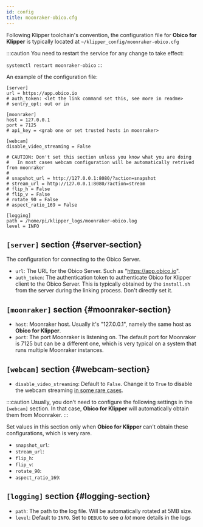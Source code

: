 ```yaml
---
id: config
title: moonraker-obico.cfg
---
```


Following Klipper toolchain's convention, the configuration file for **Obico for Klipper** is typically located at `~/klipper_config/moonraker-obico.cfg`

:::caution
You need to restart the service for any change to take effect:

`systemctl restart moonraker-obico`
:::

An example of the configuration file:

```
[server]
url = https://app.obico.io
# auth_token: <let the link command set this, see more in readme>
# sentry_opt: out or in

[moonraker]
host = 127.0.0.1
port = 7125
# api_key = <grab one or set trusted hosts in moonraker>

[webcam]
disable_video_streaming = False

# CAUTION: Don't set this section unless you know what you are doing
#   In most cases webcam configuration will be automatically retrived from moonraker
#
# snapshot_url = http://127.0.0.1:8080/?action=snapshot
# stream_url = http://127.0.0.1:8080/?action=stream
# flip_h = False
# flip_v = False
# rotate_90 = False
# aspect_ratio_169 = False

[logging]
path = /home/pi/klipper_logs/moonraker-obico.log
level = INFO
```

## `[server]` section {#server-section}

The configuration for connecting to the Obico Server.

- `url`: The URL for the Obico Server. Such as "https://app.obico.io".
- `auth_token`: The authentication token to authenticate Obico for Klipper client to the Obico Server. This is typically obtained by the `install.sh` from the server during the linking process. Don't directly set it.

## `[moonraker]` section {#moonraker-section}

- `host`: Moonraker host. Usually it's "127.0.0.1", namely the same host as **Obico for Klipper**.
- `port`: The port Moonraker is listening on. The default port for Moonraker is 7125 but can be a different one, which is very typical on a system that runs multiple Moonraker instances.

## `[webcam]` section {#webcam-section}

- `disable_video_streaming`: Default to `False`. Change it to `True` to disable the webcam streaming [in some rare cases](https://www.obico.io/docs/user-guides/disable-25-fps-streaming/).

:::caution
Usually, you don't need to configure the following settings in the `[webcam]` section. In that case, **Obico for Klipper** will automatically obtain them from Moonraker.
:::

Set values in this section only when **Obico for Klipper** can't obtain these configurations, which is very rare.

- `snapshot_url`:
- `stream_url`:
- `flip_h`:
- `flip_v`:
- `rotate_90`:
- `aspect_ratio_169`:

## `[logging]` section {#logging-section}

- `path`: The path to the log file. Will be automatically rotated at 5MB size.
- `level`: Default to `INFO`. Set to `DEBUG` to see *a lot* more details in the logs
